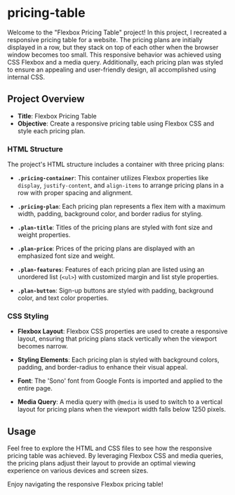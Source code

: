 # pricing-table

Welcome to the "Flexbox Pricing Table" project! In this project, I recreated a responsive pricing table for a website. The pricing plans are initially displayed in a row, but they stack on top of each other when the browser window becomes too small. This responsive behavior was achieved using CSS Flexbox and a media query. Additionally, each pricing plan was styled to ensure an appealing and user-friendly design, all accomplished using internal CSS.

## Project Overview

- **Title**: Flexbox Pricing Table
- **Objective**: Create a responsive pricing table using Flexbox CSS and style each pricing plan.

### HTML Structure

The project's HTML structure includes a container with three pricing plans:

- **`.pricing-container`**: This container utilizes Flexbox properties like `display`, `justify-content`, and `align-items` to arrange pricing plans in a row with proper spacing and alignment.

- **`.pricing-plan`**: Each pricing plan represents a flex item with a maximum width, padding, background color, and border radius for styling.

- **`.plan-title`**: Titles of the pricing plans are styled with font size and weight properties.

- **`.plan-price`**: Prices of the pricing plans are displayed with an emphasized font size and weight.

- **`.plan-features`**: Features of each pricing plan are listed using an unordered list (`<ul>`) with customized margin and list style properties.

- **`.plan-button`**: Sign-up buttons are styled with padding, background color, and text color properties.

### CSS Styling

- **Flexbox Layout**: Flexbox CSS properties are used to create a responsive layout, ensuring that pricing plans stack vertically when the viewport becomes narrow.

- **Styling Elements**: Each pricing plan is styled with background colors, padding, and border-radius to enhance their visual appeal.

- **Font**: The 'Sono' font from Google Fonts is imported and applied to the entire page.

- **Media Query**: A media query with `@media` is used to switch to a vertical layout for pricing plans when the viewport width falls below 1250 pixels.

## Usage

Feel free to explore the HTML and CSS files to see how the responsive pricing table was achieved. By leveraging Flexbox CSS and media queries, the pricing plans adjust their layout to provide an optimal viewing experience on various devices and screen sizes.

Enjoy navigating the responsive Flexbox pricing table!